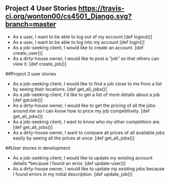 ## Project 4 User Stories https://travis-ci.org/wonton00/cs4501_Django.svg?branch=master
* As a user, I want to be able to log out of my account [def logout()]
* As a user, I want to be able to log into my account [def login()]
* As a job-seeking client, I would like to create an account. [def create_user()]
* As a dirty-house owner, I would like to post a “job” so that others can view it. [def create_job()]

##Project 3 user stories
* As a job-seeking client, I would like to find a job close to me from a list by seeing their locations. [def get_all_jobs()]
* As a job-seeking client, I'd like to get a list of more details about a job. [def getJob()]
* As a dirty-house owner, I would like to get the pricing of all the jobs around me so I can know how to price my job competitively. [def get_all_jobs()]
* As a job-seeking client, I want to know who my other competitors are. [def get_all_jobs()]
* As a dirty-house owner, I want to compare all prices of all available jobs easily by seeing all the prices at once. [def get_all_jobs()]

##User stories in development
* As a job-seeking client, I would like to update my existing account details *because I found an error. [def update-user()]
* As a dirty-house owner, I would like to update my existing jobs because I found errors in my initial description. [def update_job()]

